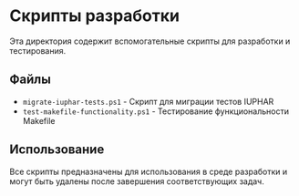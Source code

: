 # Скрипты разработки

Эта директория содержит вспомогательные скрипты для разработки и тестирования.

## Файлы

- `migrate-iuphar-tests.ps1` - Скрипт для миграции тестов IUPHAR
- `test-makefile-functionality.ps1` - Тестирование функциональности Makefile

## Использование

Все скрипты предназначены для использования в среде разработки и могут быть удалены после завершения соответствующих задач.
